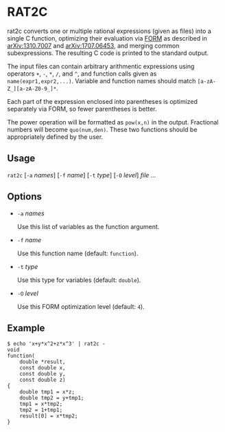 # RAT2C

rat2c converts one or multiple rational expressions (given as
files) into a single C function, optimizing their evaluation
via [FORM] as described in [arXiv:1310.7007] and [arXiv:1707.06453],
and merging common subexpressions. The resulting C code is
printed to the standard output.

The input files can contain arbitrary arithmentic expressions
using operators `+`, `-`, `*`, `/`, and `^`, and function
calls given as `name(expr1,expr2,...)`. Variable and function
names should match `[a-zA-Z_][a-zA-Z0-9_]*`.

Each part of the expression enclosed into parentheses is
optimized separately via FORM, so fewer parentheses is
better.

The power operation will be formatted as `pow(x,n)` in the
output. Fractional numbers will become `quo(num,den)`. These
two functions should be appropriately defined by the user.

[FORM]: https://www.nikhef.nl/~form/maindir/maindir.html
[arXiv:1310.7007]: https://arxiv.org/abs/1310.7007
[arXiv:1707.06453]: https://arxiv.org/abs/1707.06453

## Usage

`rat2c` [`-a` *names*] [`-f` *name*] [`-t` *type*] [`-O` *level*] *file* *...*

## Options

* `-a` *names*

    Use this list of variables as the function argument.

* `-f` *name*

    Use this function name (default: `function`).

* `-t` *type*

    Use this type for variables (default: `double`).

* `-O` *level*

    Use this FORM optimization level (default: `4`).

## Example

    $ echo 'x+y*x^2+z*x^3' | rat2c -
    void
    function(
        double *result,
        const double x,
        const double y,
        const double z)
    {
        double tmp1 = x*z;
        double tmp2 = y+tmp1;
        tmp1 = x*tmp2;
        tmp2 = 1+tmp1;
        result[0] = x*tmp2;
    }
